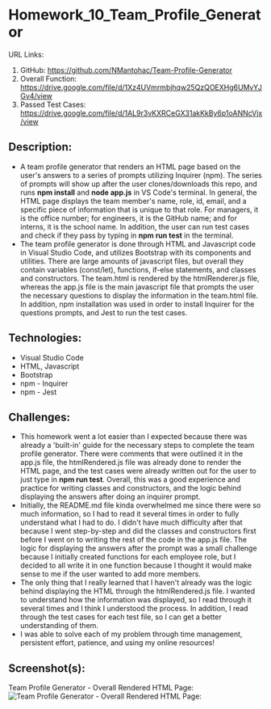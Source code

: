 # Homework_10_Team_Profile_Generator

URL Links:
  1) GitHub: https://github.com/NMantohac/Team-Profile-Generator
  2) Overall Function: https://drive.google.com/file/d/1Xz4UVmrmbjhqw25QzQOEXHg6UMvYJGv4/view
  3) Passed Test Cases: https://drive.google.com/file/d/1AL9r3vKXRCeGX31akKkBy6p1oANNcVjx/view
  
## Description:
  - A team profile generator that renders an HTML page based on the user's answers to a series of prompts utilizing Inquirer (npm).
    The series of prompts will show up after the user clones/downloads this repo, and runs **npm install** and **node app.js** in 
    VS Code's terminal. In general, the HTML page displays the team member's name, role, id, email, and a specific piece of information 
    that is unique to that role. For managers, it is the office number; for engineers, it is the GitHub name; and for interns, 
    it is the school name. In addition, the user can run test cases and check if they pass by typing in **npm run test** 
    in the terminal.
  - The team profile generator is done through HTML and Javascript code in Visual Studio Code, and utilizes Bootstrap with its 
    components and utilities. There are large amounts of javascript files, but overall they contain variables (const/let), 
    functions, if-else statements, and classes and constructors. The team.html is rendered by the htmlRenderer.js file, whereas the
    app.js file is the main javascript file that prompts the user the necessary questions to display the information in the 
    team.html file. In addition, npm installation was used in order to install Inquirer for the questions prompts, 
    and Jest to run the test cases.
  
## Technologies:
  - Visual Studio Code
  - HTML, Javascript
  - Bootstrap
  - npm - Inquirer
  - npm - Jest
  
## Challenges:
  - This homework went a lot easier than I expected because there was already a 'built-in' guide for the necessary steps to complete
    the team profile generator. There were comments that were outlined it in the app.js file, the htmlRendered.js file was already done
    to render the HTML page, and the test cases were already written out for the user to just type in **npm run test**. Overall, this
    was a good experience and practice for writing classes and constructors, and the logic behind displaying the answers after doing
    an inquirer prompt. 
  - Initially, the README.md file kinda overwhelmed me since there were so much information, so I had to read it several times in order
    to fully understand what I had to do. I didn't have much difficulty after that because I went step-by-step and did the classes and
    constructors first before I went on to writing the rest of the code in the app.js file. The logic for displaying the answers after
    the prompt was a small challenge because I initially created functions for each employee role, but I decided to all write it
    in one function because I thought it would make sense to me if the user wanted to add more members. 
  - The only thing that I really learned that I haven't already was the logic behind displaying the HTML through the htmlRendered.js
    file. I wanted to understand how the information was displayed, so I read through it several times and I think I understood the 
    process. In addition, I read through the test cases for each test file, so I can get a better understanding of them.
  - I was able to solve each of my problem through time management, persistent effort, patience, and using my online resources!
    
## Screenshot(s):
  
  Team Profile Generator - Overall Rendered HTML Page:
  ![Team Profile Generator - Overall Rendered HTML Page:](https://puu.sh/FzOYD/6bb1064139.png)
  
